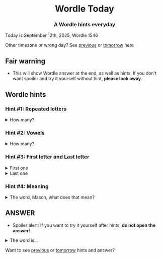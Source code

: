 <h1 align="center">
Wordle Today
</h1>

<h3 align="center">
A Wordle hints everyday
</h3>

Today is September 12th, 2025, Wordle 1546

Other timezone or wrong day? See [previous](PREVIOUS.md) or [tomorrow](TOMORROW.md) here

## Fair warning
- This will show Wordle answer at the end, as well as hints. If you don't want spoiler and try it yourself without hint, **please look away**.

## Wordle hints

### Hint #1: Repeated letters
<details>
  <summary>How many?</summary>
  Zero repeated letters.
</details>

### Hint #2: Vowels
<details>
  <summary>How many?</summary>
  There are 1 vowels. 
</details>

### Hint #3: First letter and Last letter
<details>
  <summary>First one</summary>
  Begins with the letter "T"
</details>
<details>
  <summary>Last one</summary>
  Ends with the letter "B"
</details>

### Hint #4: Meaning
<details>
  <summary>The word, Mason, what does that mean?</summary>
  A beating, vibration or palpitation.
</details>

## ANSWER
- Spoiler alert: If you want to try it yourself after hints, **do not open the answer**!

<details>
  <summary>The word is...</summary>
  THROB
</details>

Want to see [previous](PREVIOUS.md) or [tomorrow](TOMORROW.md) hints and answer?